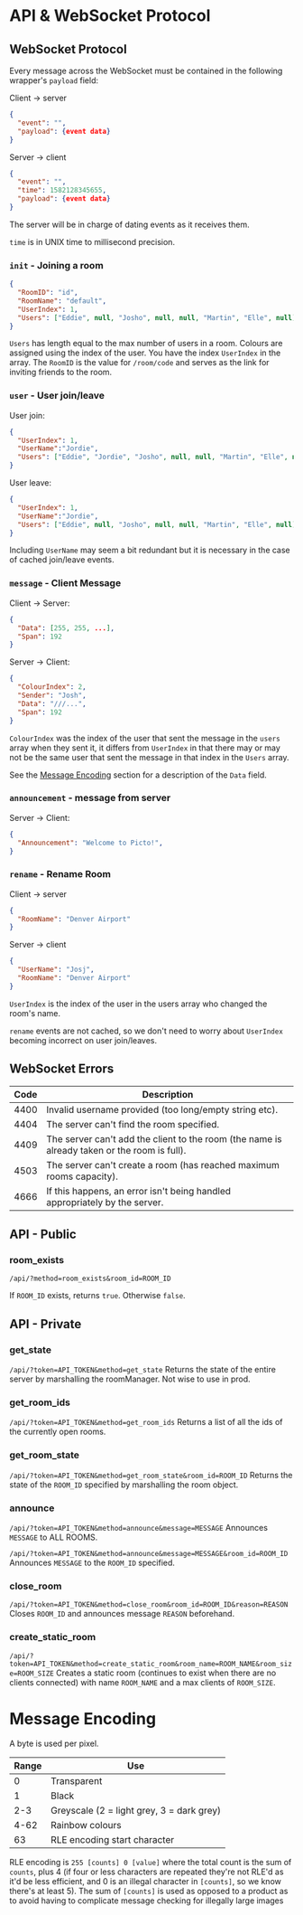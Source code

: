 # API & WebSocket Protocol



## WebSocket Protocol

Every message across the WebSocket must be contained in the following wrapper's `payload` field:

Client -> server

```JSON
{
  "event": "",
  "payload": {event data}
}
```

Server ​​-> client

```json
{
  "event": "",
  "time": 1582128345655,
  "payload": {event data}
}
```

The server will be in charge of dating events as it receives them.

`time` is in UNIX time to millisecond precision.



### `init` - Joining a room

```JSON
{
  "RoomID": "id",
  "RoomName": "default",
  "UserIndex": 1,
  "Users": ["Eddie", null, "Josho", null, null, "Martin", "Elle", null],
}
```
`Users` has length equal to the max number of users in a room. Colours are assigned using the index of the user. You have the index `UserIndex` in the array. The `RoomID` is the value for `/room/code` and serves as the link for inviting friends to the room.



### `user` - User join/leave

User join:
```JSON
{
  "UserIndex": 1,
  "UserName":"Jordie",
  "Users": ["Eddie", "Jordie", "Josho", null, null, "Martin", "Elle", null],
}
```

User leave:
```JSON
{
  "UserIndex": 1,
  "UserName":"Jordie",
  "Users": ["Eddie", null, "Josho", null, null, "Martin", "Elle", null],
}
```

Including `UserName` may seem a bit redundant but it is necessary in the case of cached join/leave events. 

### `message` - Client Message

Client -> Server:

```JSON
{
  "Data": [255, 255, ...],
  "Span": 192
}
```

Server -> Client:

```JSON
{
  "ColourIndex": 2,
  "Sender": "Josh",
  "Data": "///...",
  "Span": 192
}
```

`ColourIndex` was the index of the user that sent the message in the `users` array when they sent it, it differs from `UserIndex` in that there may or may not be the same user that sent the message in that index in the `Users` array. 

See the [Message Encoding](#Message-Encoding) section for a description of the `Data` field.



### `announcement` - message from server

Server -> Client:
```JSON
{
  "Announcement": "Welcome to Picto!",
}
```



### `rename` - Rename Room

Client -> server
```JSON
{
  "RoomName": "Denver Airport"
}
```
Server -> client

```json
{
  "UserName": "Josj",
  "RoomName": "Denver Airport"
}
```

`UserIndex` is the index of the user in the users array who changed the room's name.

`rename` events are not cached, so we don't need to worry about `UserIndex` becoming incorrect on user join/leaves.



## WebSocket Errors

| Code | Description                                                  |
| ---- | ------------------------------------------------------------ |
| 4400 | Invalid username provided (too long/empty string etc).       |
| 4404 | The server can't find the room specified.                    |
| 4409 | The server can't add the client to the room (the name is already taken or the room is full). |
| 4503 | The server can't create a room (has reached maximum rooms capacity). |
| 4666 | If this happens, an error isn't being handled appropriately by the server. |



## API - Public

### room_exists

`/api/?method=room_exists&room_id=ROOM_ID`

If `ROOM_ID` exists, returns `true`. Otherwise `false`.



## API - Private

### get_state

`/api/?token=API_TOKEN&method=get_state`
Returns the state of the entire server by marshalling the roomManager. Not wise to use in prod.

### get_room_ids

`/api/?token=API_TOKEN&method=get_room_ids`
Returns a list of all the ids of the currently open rooms.

### get_room_state

`/api/?token=API_TOKEN&method=get_room_state&room_id=ROOM_ID`
Returns the state of the `ROOM_ID` specified by marshalling the room object.

### announce

`/api/?token=API_TOKEN&method=announce&message=MESSAGE`
Announces `MESSAGE` to ALL ROOMS.

`/api/?token=API_TOKEN&method=announce&message=MESSAGE&room_id=ROOM_ID`
Announces `MESSAGE` to the `ROOM_ID` specified.

### close_room

`/api/?token=API_TOKEN&method=close_room&room_id=ROOM_ID&reason=REASON`
Closes `ROOM_ID` and announces message `REASON` beforehand.

### create_static_room

`/api/?token=API_TOKEN&method=create_static_room&room_name=ROOM_NAME&room_size=ROOM_SIZE`
Creates a static room (continues to exist when there are no clients connected) with name `ROOM_NAME` and a max clients of `ROOM_SIZE`.



# Message Encoding

A byte is used per pixel.

| Range | Use                                       |
| ----- | ----------------------------------------- |
| 0     | Transparent                               |
| 1     | Black                                     |
| 2-3   | Greyscale (2 = light grey, 3 = dark grey) |
| 4-62  | Rainbow colours                           |
| 63    | RLE encoding start character              |

RLE encoding is `255 [counts] 0 [value]` where the total count is the sum of `counts`, plus 4 (if four or less characters are repeated they're not RLE'd as it'd be less efficient, and 0 is an illegal character in `[counts]`, so we know there's at least 5). The sum of `[counts]` is used as opposed to a product as to avoid having to complicate message checking for illegally large images